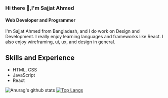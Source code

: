 ### Hi there 👋,I'm Sajjat Ahmed
#### Web Developer and Programmer

I'm Sajjat Ahmed from Bangladesh, and I do work on Design and Development. I really enjoy learning languages and frameworks like React. I also enjoy wireframing, ui, ux, and design in general.

## Skills and Experience
* HTML, CSS
* JavaScript
* React

![Anurag's github stats](https://github-readme-stats.vercel.app/api?username=sajjat-ahmed)
[![Top Langs](https://github-readme-stats.vercel.app/api/top-langs/?username=sajjat-ahmed)](https://github.com/anuraghazra/github-readme-stats)

